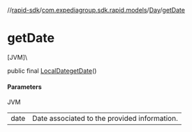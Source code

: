 //[rapid-sdk](../../../index.md)/[com.expediagroup.sdk.rapid.models](../index.md)/[Day](index.md)/[getDate](get-date.md)

# getDate

[JVM]\

public final [LocalDate](https://docs.oracle.com/javase/8/docs/api/java/time/LocalDate.html)[getDate](get-date.md)()

#### Parameters

JVM

| | |
|---|---|
| date | Date associated to the provided information. |
